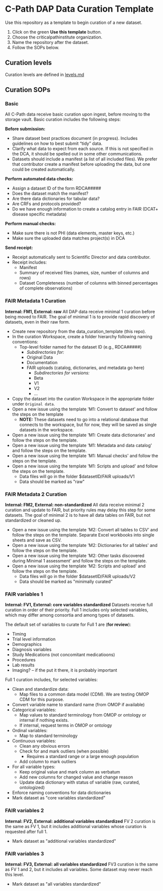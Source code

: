 # C-Path DAP Data Curation Template
Use this repository as a template to begin curation of a new dataset.

1. Click on the green **Use this template** button.
2. Choose the criticalpathinstitute organization.
3. Name the repository after the dataset.
4. Follow the SOPs below.

## Curation levels
Curation levels are defined in [levels.md](https://github.com/criticalpathinstitute/data_curation_template/blob/main/levels.md)

## Curation SOPs

### Basic 
All C-Path data receive basic curation upon ingest, before moving to the storage vault. Basic curation includes the following steps:

**Before submission:**

- Share dataset best practices document (in progress). Includes guidelines on how to best submit “tidy” data. 
- Clarify what data to expect from each source. If this is not specified in the DCA, it should be spelled out in some other communications. 
- Datasets should include a manifest (a list of all included files). We prefer that contributor create a manifest before uploading the data, but one could be created automatically. 

**Perform automated data checks:**

- Assign a dataset ID of the form RDCA##### 
- Does the dataset match the manifest? 
- Are there data dictionaries for tabular data? 
- Are CRFs and protocols provided? 
- Do we have enough information to create a catalog entry in FAIR (DCAT+ disease specific metadata) 

**Perform manual checks:** 

- Make sure there is not PHI (data elements, master keys, etc.)  
- Make sure the uploaded data matches project(s) in DCA 

**Send receipt:**
- Receipt automatically sent to Scientific Director and data contributor.
- Receipt includes: 
    - Manifest 
    - Summary of received files (names, size, number of columns and rows) 
    - Dataset Completeness (number of columns with binned percentages of complete observations) 

### FAIR Metadata 1 Curation
**Internal: FM1, External: raw**
All DAP data receive minimal 1 curation before being moved to FAIR. The goal of minimal 1 is to provide rapid discovery of datasets, even in their raw form.

 - Create new repository from the data_curation_template (this repo).
 - In the curation Workspace, create a folder hierarchy following naming conventions:
    - Top-level folder named for the dataset ID (e.g., RDCA#####)
        - *Subdirectories for:*
        - Original Data
        - Documentation
        - FAIR uploads (catalog, dictionaries, and metadata go here) 
          - *Subdirectories for versions:*
          - Beta 
          - V1 
          - V2 
          - ...
 - Copy the dataset into the curation Workspace in the appropriate folder under `Original data`.
 - Open a new issue using the template 'M1: Convert to dataset' and follow the steps on the template
     - **NOTE:** These datasets need to go into a relational database that connects to the workspace, but for now, they will be saved as single datasets in the workspace.
 - Open a new issue using the template 'M1: Create data dictionaries' and follow the steps on the template.
 - Open a new issue using the template 'M1: Metadata and data catalog' and follow the steps on the template.
 - Open a new issue using the template 'M1: Manual checks' and follow the steps on the template.
 - Open a new issue using the template 'M1: Scripts and upload' and follow the steps on the template.
     - Data files will go in the folder $datasetID/FAIR uploads/V1 
     - Data should be marked as "raw"

### FAIR Metadata 2 Curation
**Internal: FM2, External: non-standardized**
All data receive minimal 2 curation and update to FAIR, but priority rules may delay this step for some datasets. The goal of minimal 2 is to have all data tables on FAIR, but not standardized or cleaned up.
- Open a new issue using the template 'M2: Convert all tables to CSV' and follow the steps on the template. Separate Excel workbooks into single sheets and save as CSV.
- Open a new issue using the template 'M2: Dictionaries for all tables' and follow the steps on the template.
- Open a new issue using the template 'M2: Other tasks discovered during Minimal 1 assessment' and follow the steps on the template. 
- Open a new issue using the template 'M2: Scripts and upload' and follow the steps on the template.
     - Data files will go in the folder $datasetID/FAIR uploads/V2 
     - Data should be marked as "minimally curated"

### FAIR variables 1
**Internal: FV1, External: core variables standardized**
Datasets receive full curation in order of their priority. Full 1 includes only selected variables, which may differ among consortia and among  types of datasets.

The default set of variables to curate for Full 1 are (**for review**): 
- Timing 
- Trial level information 
- Demographics 
- Diagnosis variables 
- Study Medications (not concomitant medicatioons)
- Procedures  
- Lab results
- Imaging? – if the put it there, it is probably important  

Full 1 curation includes, for selected variables:
- Clean and standardize data: 
   - Map files to a common data model (CDM). We are testing OMOP CDM for this purpose.
- Convert variable name to standard name (from OMOP if available) 
- Categorical variables: 
   - Map values to standard terminology from OMOP or ontology or internal if nothing exists. 
   - If internal, request terms in OMOP or ontology 
- Ordinal variables: 
   - Map to standard terminology 
- Continuous variables: 
   - Clean any obvious errors 
   - Check for and mark outliers (when possible) 
      - Requires a standard range or a large enough population 
   - Add column to mark outliers 
- For all variable types: 
   - Keep original value and mark column as verbatum 
   - Add new columns for changed value and change reason 
   - Update data dictionary with status of variable (raw, curated, ontologized) 
- Enforce naming conventions for data dictionaries 
- Mark dataset as "core variables standardized"

### FAIR variables 2
**Internal: FV2, External: additional variables standardized**
FV 2 curation is the same as FV 1, but it includes additional variables whose curation is requested after full 1.
- Mark dataset as "additional variables standardized"

### FAIR variables 3
**Internal: FV3, External: all variables standardized**
FV3 curation is the same as FV 1 and 2, but it includes all variables. Some dataset may never reach this level.
- Mark dataset as "all variables standardized"


